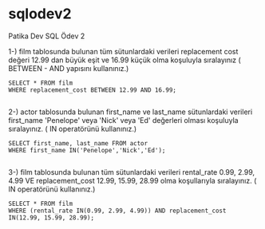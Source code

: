 # sqlodev2
Patika Dev SQL Ödev 2


1-) film tablosunda bulunan tüm sütunlardaki verileri replacement cost değeri 12.99 dan büyük eşit ve 16.99 küçük olma koşuluyla sıralayınız ( BETWEEN - AND yapısını kullanınız.)  
```  
SELECT * FROM film  
WHERE replacement_cost BETWEEN 12.99 AND 16.99;  
  
```  

2-) actor tablosunda bulunan first_name ve last_name sütunlardaki verileri first_name 'Penelope' veya 'Nick' veya 'Ed' değerleri olması koşuluyla sıralayınız. ( IN operatörünü kullanınız.)  
 
 ```  
SELECT first_name, last_name FROM actor  
WHERE first_name IN('Penelope','Nick','Ed');  
  
  ```  
  
3-) film tablosunda bulunan tüm sütunlardaki verileri rental_rate 0.99, 2.99, 4.99 VE replacement_cost 12.99, 15.99, 28.99 olma koşullarıyla sıralayınız. ( IN operatörünü kullanınız.)  
  
   ```  
  SELECT * FROM film  
WHERE (rental_rate IN(0.99, 2.99, 4.99)) AND replacement_cost IN(12.99, 15.99, 28.99);  
  
  ```  
